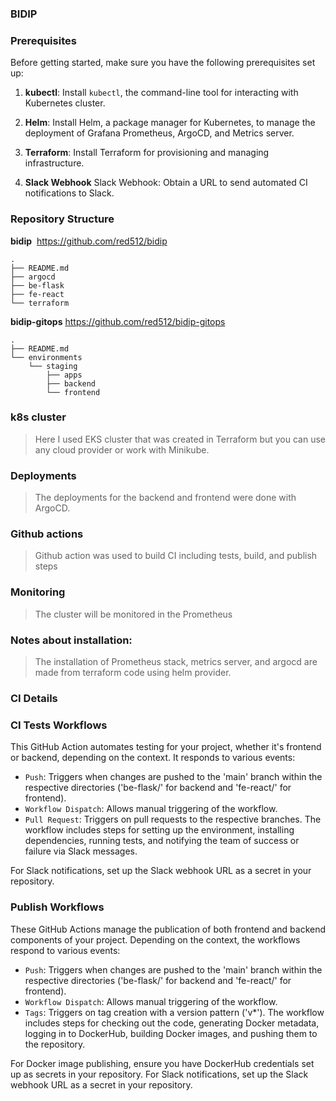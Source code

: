 ### BIDIP

### Prerequisites

Before getting started, make sure you have the following prerequisites set up:

1. **kubectl**: Install `kubectl`, the command-line tool for interacting with Kubernetes cluster.

2. **Helm**: Install Helm, a package manager for Kubernetes, to manage the deployment of Grafana Prometheus, ArgoCD, and Metrics server.

3. **Terraform**: Install Terraform for provisioning and managing infrastructure.
4. **Slack Webhook** Slack Webhook: Obtain a URL to send automated CI notifications to Slack.

### Repository Structure

**bidip** 
https://github.com/red512/bidip

```
.
├── README.md
├── argocd
├── be-flask
├── fe-react
└── terraform

```

**bidip-gitops**
https://github.com/red512/bidip-gitops

```
.
├── README.md
└── environments
    └── staging
        ├── apps
        ├── backend
        └── frontend
```

### k8s cluster

> Here I used EKS cluster that was created in Terraform but you can use any cloud provider or work with Minikube.

### Deployments

> The deployments for the backend and frontend were done with ArgoCD.

### Github actions

> Github action was used to build CI including tests, build, and publish steps

### Monitoring

> The cluster will be monitored in the Prometheus

### Notes about installation:

> The installation of Prometheus stack, metrics server, and argocd are made from terraform code using helm provider.

### CI Details

### CI Tests Workflows

This GitHub Action automates testing for your project, whether it's frontend or backend, depending on the context. It responds to various events:

- `Push`: Triggers when changes are pushed to the 'main' branch within the respective directories ('be-flask/' for backend and 'fe-react/' for frontend).
- `Workflow Dispatch`: Allows manual triggering of the workflow.
- `Pull Request`: Triggers on pull requests to the respective branches.
  The workflow includes steps for setting up the environment, installing dependencies, running tests, and notifying the team of success or failure via Slack messages.

For Slack notifications, set up the Slack webhook URL as a secret in your repository.

### Publish Workflows

These GitHub Actions manage the publication of both frontend and backend components of your project. Depending on the context, the workflows respond to various events:

- `Push`: Triggers when changes are pushed to the 'main' branch within the respective directories ('be-flask/' for backend and 'fe-react/' for frontend).
- `Workflow Dispatch`: Allows manual triggering of the workflow.
- `Tags`: Triggers on tag creation with a version pattern ('v\*').
  The workflow includes steps for checking out the code, generating Docker metadata, logging in to DockerHub, building Docker images, and pushing them to the repository.

For Docker image publishing, ensure you have DockerHub credentials set up as secrets in your repository.
For Slack notifications, set up the Slack webhook URL as a secret in your repository.
